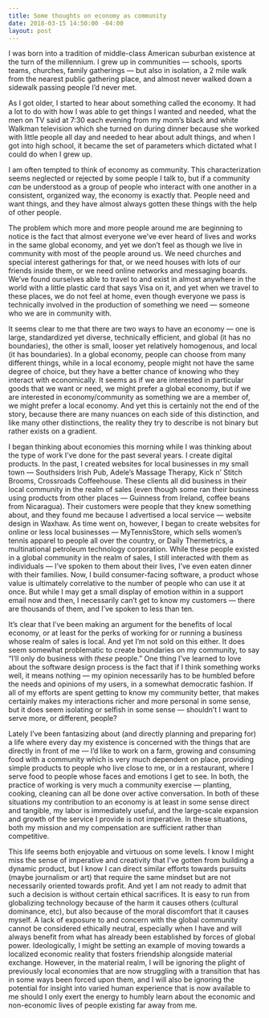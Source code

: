 ```yaml
---
title: Some thoughts on economy as community
date: 2018-03-15 14:50:00 -04:00
layout: post
---
```


I was born into a tradition of middle-class American suburban existence at the turn of the millennium. I grew up in communities — schools, sports teams, churches, family gatherings — but also in isolation, a 2 mile walk from the nearest public gathering place, and almost never walked down a sidewalk passing people I’d never met.

As I got older, I started to hear about something called the economy. It had a lot to do with how I was able to get things I wanted and needed, what the men on TV said at 7:30 each evening from my mom’s black and white Walkman television which she turned on during dinner because she worked with little people all day and needed to hear about adult things, and when I got into high school, it became the set of parameters which dictated what I could do when I grew up.

I am often tempted to think of economy as community. This characterization seems neglected or rejected by some people I talk to, but if a community *can* be understood as a group of people who interact with one another in a consistent, organized way, the economy is exactly that. People need and want things, and they have almost always gotten these things with the help of other people.

The problem which more and more people around me are beginning to notice is the fact that almost everyone we’ve ever heard of lives and works in the same global economy, and yet we don’t feel as though we live in community with most of the people around us. We need churches and special interest gatherings for that, or we need houses with lots of our friends inside them, or we need online networks and messaging boards. We’ve found ourselves able to travel to and exist in almost anywhere in the world with a little plastic card that says Visa on it, and yet when we travel to these places, we do not feel at home, even though everyone we pass is technically involved in the production of something we need — someone who we are in community with.

It seems clear to me that there are two ways to have an economy — one is large, standardized yet diverse, technically efficient, and global (it has no boundaries), the other is small, looser yet relatively homogenous, and local (it has boundaries). In a global economy, people can choose from many different things, while in a local economy, people might not have the same degree of choice, but they have a better chance of knowing who they interact with economically. It seems as if we are interested in particular goods that we want or need, we might prefer a global economy, but if we are interested in economy/community as something we are a member of, we might prefer a local economy. And yet this is certainly not the end of the story, because there are many nuances on each side of this distinction, and like many other distinctions, the reality they try to describe is not binary but rather exists on a gradient.

I began thinking about economies this morning while I was thinking about the type of work I’ve done for the past several years. I create digital products. In the past, I created websites for local businesses in my small town — Southsiders Irish Pub, Adele’s Massage Therapy, Kick n’ Stitch Brooms, Crossroads Coffeehouse. These clients all did business in their local community in the realm of sales (even though some ran their business using products from other places — Guinness from Ireland, coffee beans from Nicaragua). Their customers were people that they knew something about, and they found me because I advertised a local service — website design in Waxhaw. As time went on, however, I began to create websites for online or less local businesses — MyTennisStore, which sells women’s tennis apparel to people all over the country, or Daily Thermetrics, a multinational petroleum technology corporation. While these people existed in a global community in the realm of sales, I still interacted with them as individuals — I’ve spoken to them about their lives, I’ve even eaten dinner with their families. Now, I build consumer-facing software, a product whose value is ultimately correlative to the number of people who can use it at once. But while I may get a small display of emotion within in a support email now and then, I necessarily can’t get to know my customers — there are thousands of them, and I’ve spoken to less than ten.

It’s clear that I’ve been making an argument for the benefits of local economy, or at least for the perks of working for or running a business whose realm of sales is local. And yet I’m not sold on this either. It does seem somewhat problematic to create boundaries on my community, to say “I’ll only do business with *these* people.” One thing I’ve learned to love about the software design process is the fact that if I think something works well, it means nothing — my opinion necessarily has to be humbled before the needs and opinions of my users, in a somewhat democratic fashion. If all of my efforts are spent getting to know my community better, that makes certainly makes my interactions richer and more personal in some sense, but it does seem isolating or selfish in some sense — shouldn’t I want to serve more, or different, people?

Lately I’ve been fantasizing about (and directly planning and preparing for) a life where every day my existence is concerned with the things that are directly in front of me — I’d like to work on a farm, growing and consuming food with a community which is very much dependent on place, providing simple products to people who live close to me, or in a restaurant, where I serve food to people whose faces and emotions I get to see. In both, the practice of working is very much a community exercise — planting, cooking, cleaning can all be done over active conversation. In both of these situations my contribution to an economy is at least in some sense direct and tangible, my labor is immediately useful, and the large-scale expansion and growth of the service I provide is not imperative. In these situations, both my mission and my compensation are sufficient rather than competitive.

This life seems both enjoyable and virtuous on some levels. I know I might miss the sense of imperative and creativity that I've gotten from building a dynamic product, but I know I can direct similar efforts towards pursuits (maybe journalism or art) that require the same mindset but are not necessarily oriented towards profit. And yet I am not ready to admit that such a decision is without certain ethical sacrifices. It is easy to run from globalizing technology because of the harm it causes others (cultural dominance, etc), but also because of the moral discomfort that it causes myself. A lack of exposure to and concern with the global community cannot be considered ethically neutral, especially when I have and will always benefit from what has already been established by forces of global power. Ideologically, I might be setting an example of moving towards a localized economic reality that fosters friendship alongside material exchange. However, in the material realm, I will be ignoring the plight of previously local economies that are now struggling with a transition that has in some ways been forced upon them, and I will also be ignoring the potential for insight into varied human experience that is now available to me should I only exert the energy to humbly learn about the economic and non-economic lives of people existing far away from me.